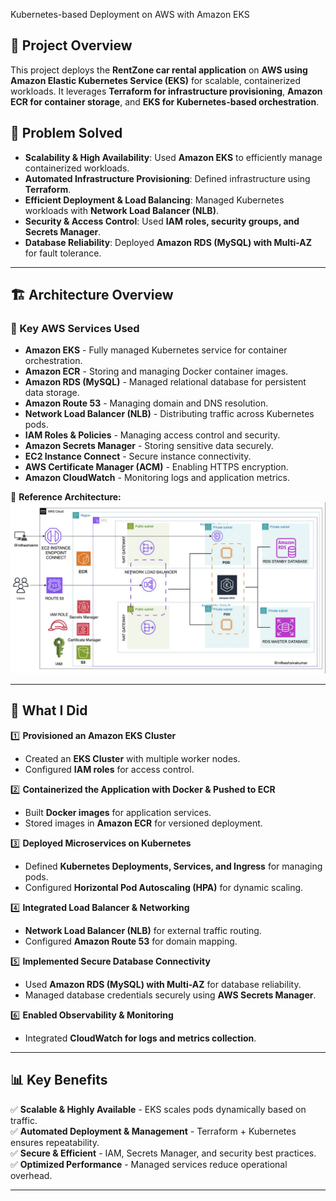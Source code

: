 Kubernetes-based Deployment on AWS with Amazon EKS

## 📌 Project Overview

This project deploys the **RentZone car rental application** on **AWS using Amazon Elastic Kubernetes Service (EKS)** for scalable, containerized workloads. It leverages **Terraform for infrastructure provisioning**, **Amazon ECR for container storage**, and **EKS for Kubernetes-based orchestration**. 

## 🎯 Problem Solved

- **Scalability & High Availability**: Used **Amazon EKS** to efficiently manage containerized workloads.
- **Automated Infrastructure Provisioning**: Defined infrastructure using **Terraform**.
- **Efficient Deployment & Load Balancing**: Managed Kubernetes workloads with **Network Load Balancer (NLB)**.
- **Security & Access Control**: Used **IAM roles, security groups, and Secrets Manager**.
- **Database Reliability**: Deployed **Amazon RDS (MySQL) with Multi-AZ** for fault tolerance.

---

## 🏗️ Architecture Overview

### 🔹 Key AWS Services Used
- **Amazon EKS** - Fully managed Kubernetes service for container orchestration.
- **Amazon ECR** - Storing and managing Docker container images.
- **Amazon RDS (MySQL)** - Managed relational database for persistent data storage.
- **Amazon Route 53** - Managing domain and DNS resolution.
- **Network Load Balancer (NLB)** - Distributing traffic across Kubernetes pods.
- **IAM Roles & Policies** - Managing access control and security.
- **Amazon Secrets Manager** - Storing sensitive data securely.
- **EC2 Instance Connect** - Secure instance connectivity.
- **AWS Certificate Manager (ACM)** - Enabling HTTPS encryption.
- **Amazon CloudWatch** - Monitoring logs and application metrics.

📌 **Reference Architecture:**  
![Architecture](eks-architecture.png)

---

## 🚀 What I Did

1️⃣ **Provisioned an Amazon EKS Cluster**  
- Created an **EKS Cluster** with multiple worker nodes.  
- Configured **IAM roles** for access control.  

2️⃣ **Containerized the Application with Docker & Pushed to ECR**  
- Built **Docker images** for application services.  
- Stored images in **Amazon ECR** for versioned deployment.  

3️⃣ **Deployed Microservices on Kubernetes**  
- Defined **Kubernetes Deployments, Services, and Ingress** for managing pods.  
- Configured **Horizontal Pod Autoscaling (HPA)** for dynamic scaling.  

4️⃣ **Integrated Load Balancer & Networking**  
- **Network Load Balancer (NLB)** for external traffic routing.  
- Configured **Amazon Route 53** for domain mapping.  

5️⃣ **Implemented Secure Database Connectivity**  
- Used **Amazon RDS (MySQL) with Multi-AZ** for database reliability.  
- Managed database credentials securely using **AWS Secrets Manager**.  

6️⃣ **Enabled Observability & Monitoring**  
- Integrated **CloudWatch for logs and metrics collection**.  

---

## 📊 Key Benefits

✅ **Scalable & Highly Available** - EKS scales pods dynamically based on traffic.  
✅ **Automated Deployment & Management** - Terraform + Kubernetes ensures repeatability.  
✅ **Secure & Efficient** - IAM, Secrets Manager, and security best practices.  
✅ **Optimized Performance** - Managed services reduce operational overhead.   

---
